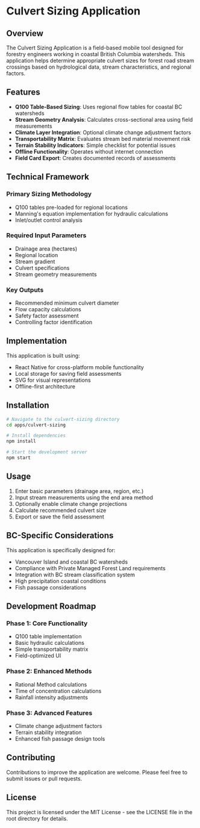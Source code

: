 # Culvert Sizing Application

## Overview

The Culvert Sizing Application is a field-based mobile tool designed for forestry engineers working in coastal British Columbia watersheds. This application helps determine appropriate culvert sizes for forest road stream crossings based on hydrological data, stream characteristics, and regional factors.

## Features

- **Q100 Table-Based Sizing**: Uses regional flow tables for coastal BC watersheds
- **Stream Geometry Analysis**: Calculates cross-sectional area using field measurements
- **Climate Layer Integration**: Optional climate change adjustment factors
- **Transportability Matrix**: Evaluates stream bed material movement risk
- **Terrain Stability Indicators**: Simple checklist for potential issues
- **Offline Functionality**: Operates without internet connection
- **Field Card Export**: Creates documented records of assessments

## Technical Framework

### Primary Sizing Methodology
- Q100 tables pre-loaded for regional locations
- Manning's equation implementation for hydraulic calculations
- Inlet/outlet control analysis

### Required Input Parameters
- Drainage area (hectares)
- Regional location
- Stream gradient
- Culvert specifications
- Stream geometry measurements

### Key Outputs
- Recommended minimum culvert diameter
- Flow capacity calculations
- Safety factor assessment
- Controlling factor identification

## Implementation

This application is built using:
- React Native for cross-platform mobile functionality
- Local storage for saving field assessments
- SVG for visual representations
- Offline-first architecture

## Installation

```bash
# Navigate to the culvert-sizing directory
cd apps/culvert-sizing

# Install dependencies
npm install

# Start the development server
npm start
```

## Usage

1. Enter basic parameters (drainage area, region, etc.)
2. Input stream measurements using the end area method
3. Optionally enable climate change projections
4. Calculate recommended culvert size
5. Export or save the field assessment

## BC-Specific Considerations

This application is specifically designed for:
- Vancouver Island and coastal BC watersheds
- Compliance with Private Managed Forest Land requirements
- Integration with BC stream classification system
- High precipitation coastal conditions
- Fish passage considerations

## Development Roadmap

### Phase 1: Core Functionality
- Q100 table implementation
- Basic hydraulic calculations
- Simple transportability matrix
- Field-optimized UI

### Phase 2: Enhanced Methods
- Rational Method calculations
- Time of concentration calculations
- Rainfall intensity adjustments

### Phase 3: Advanced Features
- Climate change adjustment factors
- Terrain stability integration
- Enhanced fish passage design tools

## Contributing

Contributions to improve the application are welcome. Please feel free to submit issues or pull requests.

## License

This project is licensed under the MIT License - see the LICENSE file in the root directory for details.